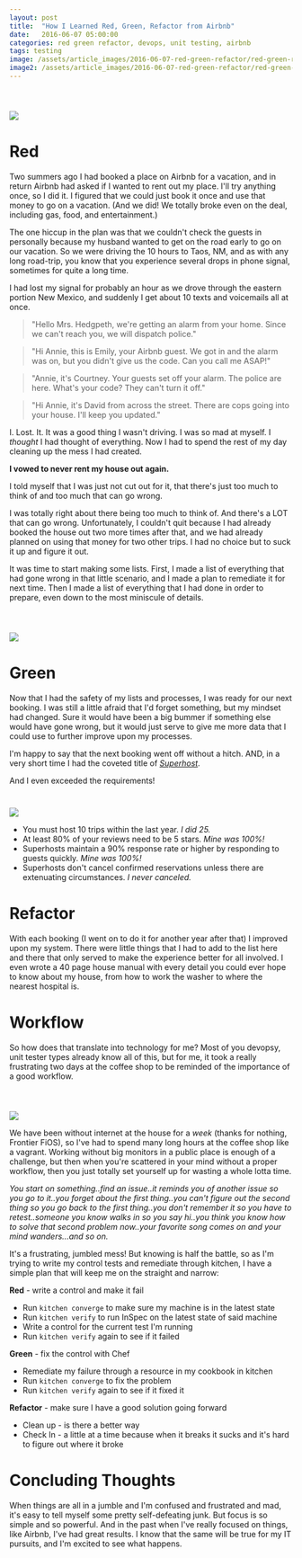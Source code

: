 ```yaml
---
layout: post
title:  "How I Learned Red, Green, Refactor from Airbnb"
date:   2016-06-07 05:00:00
categories: red green refactor, devops, unit testing, airbnb
tags: testing
image: /assets/article_images/2016-06-07-red-green-refactor/red-green-refactor.jpg
image2: /assets/article_images/2016-06-07-red-green-refactor/red-green-refactor-mobile.jpg
---
```

<img src='/assets/article_images/2016-06-07-red-green-refactor/red-green-refactor.png' style='display: block; margin-left: auto; margin-right: auto; padding-top: 40px' />

# Red
Two summers ago I had booked a place on Airbnb for a vacation, and in return Airbnb had asked if I wanted to rent out my place. I'll try anything once, so I did it. I figured that we could just book it once and use that money to go on a vacation. (And we did! We totally broke even on the deal, including gas, food, and entertainment.)

The one hiccup in the plan was that we couldn't check the guests in personally because my husband wanted to get on the road early to go on our vacation. So we were driving the 10 hours to Taos, NM, and as with any long road-trip, you know that you experience several drops in phone signal, sometimes for quite a long time. 

I had lost my signal for probably an hour as we drove through the eastern portion New Mexico, and suddenly I get about 10 texts and voicemails all at once.

>"Hello Mrs. Hedgpeth, we're getting an alarm from your home. Since we can't reach you, we will dispatch police."


> "Hi Annie, this is Emily, your Airbnb guest. We got in and the alarm was on, but you didn't give us the code. Can you call me ASAP!" 


>"Annie, it's Courtney. Your guests set off your alarm. The police are here. What's your code? They can't turn it off."


>"Hi Annie, it's David from across the street. There are cops going into your house. I'll keep you updated."

I. Lost. It. It was a good thing I wasn't driving. I was so mad at myself. I *thought* I had thought of everything. Now I had to spend the rest of my day cleaning up the mess I had created. 

**I vowed to never rent my house out again.**

I told myself that I was just not cut out for it, that there's just too much to think of and too much that can go wrong. 

I was totally right about there being too much to think of. And there's a LOT that can go wrong. Unfortunately, I couldn't quit because I had already booked the house out two more times after that, and we had already planned on using that money for two other trips. I had no choice but to suck it up and figure it out. 

It was time to start making some lists. First, I made a list of everything that had gone wrong in that little scenario, and I made a plan to remediate it for next time. Then I made a list of everything that I had done in order to prepare, even down to the most miniscule of details.  

<img src='/assets/article_images/2016-06-07-red-green-refactor/airbnb.png' style='display: block; margin-left: auto; margin-right: auto; padding-top: 40px' />

# Green
Now that I had the safety of my lists and processes, I was ready for our next booking. I was still a little afraid that I'd forget something, but my mindset had changed. Sure it would have been a big bummer if something else would have gone wrong, but it would just serve to give me more data that I could use to further improve upon my processes.

I'm happy to say that the next booking went off without a hitch. AND, in a very short time I had the coveted title of [*Superhost*](https://www.airbnb.com/superhost).
  
And I even exceeded the requirements! 
<img src='/assets/article_images/2016-06-07-red-green-refactor/superhost.png' style='display: block; margin-left: auto; margin-right: auto; padding-top: 40px' />

  - You must host 10 trips within the last year. *I did 25.*
  - At least 80% of your reviews need to be 5 stars. *Mine was 100%!*
  - Superhosts maintain a 90% response rate or higher by responding to guests quickly. *Mine was 100%!*
  - Superhosts don't cancel confirmed reservations unless there are extenuating circumstances. *I never canceled.*

# Refactor
With each booking (I went on to do it for another year after that) I improved upon my system. There were little things that I had to add to the list here and there that only served to make the experience better for all involved. I even wrote a 40 page house manual with every detail you could ever hope to know about my house, from how to work the washer to where the nearest hospital is. 

# Workflow
So how does that translate into technology for me? Most of you devopsy, unit tester types already know all of this, but for me, it took a really frustrating two days at the coffee shop to be reminded of the importance of a good workflow.

<img src='/assets/article_images/2016-06-07-red-green-refactor/coffee-shop.png' style='display: block; margin-left: auto; margin-right: auto; padding-top: 40px' />

We have been without internet at the house for a *week* (thanks for nothing, Frontier FiOS), so I've had to spend many long hours at the coffee shop like a vagrant. Working without big monitors in a public place is enough of a challenge, but then when you're scattered in your mind without a proper workflow, then you just totally set yourself up for wasting a whole lotta time.

*You start on something..find an issue..it reminds you of another issue so you go to it..you forget about the first thing..you can't figure out the second thing so you go back to the first thing..you don't remember it so you have to retest..someone you know walks in so you say hi..you think you know how to solve that second problem now..your favorite song comes on and your mind wanders...and so on.*

It's a frustrating, jumbled mess! But knowing is half the battle, so as I'm trying to write my control tests and remediate through kitchen, I have a simple plan that will keep me on the straight and narrow:

**Red** - write a control and make it fail

  - Run `kitchen converge` to make sure my machine is in the latest state
  - Run `kitchen verify` to run InSpec on the latest state of said machine
  - Write a control for the current test I'm running 
  - Run `kitchen verify` again to see if it failed


**Green** - fix the control with Chef

  - Remediate my failure through a resource in my cookbook in kitchen
  - Run `kitchen converge` to fix the problem
  - Run `kitchen verify` again to see if it fixed it


**Refactor** - make sure I have a good solution going forward

  - Clean up - is there a better way 
  - Check In - a little at a time because when it breaks it sucks and it's hard to figure out where it broke


# Concluding Thoughts
When things are all in a jumble and I'm confused and frustrated and mad, it's easy to tell myself some pretty self-defeating junk. But focus is so simple and so powerful. And in the past when I've really focused on things, like Airbnb, I've had great results. I know that the same will be true for my IT pursuits, and I'm excited to see what happens.